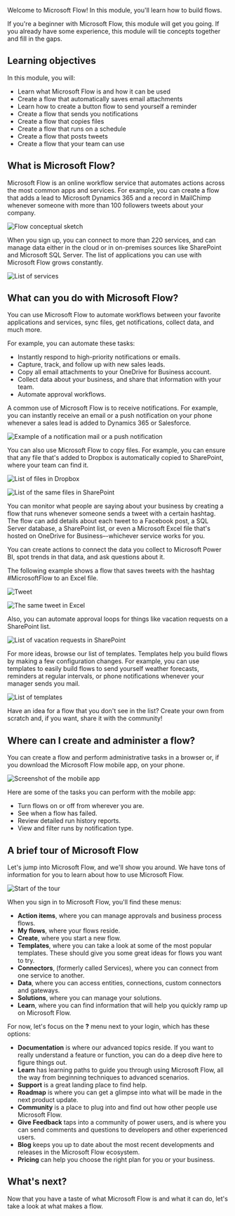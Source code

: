Welcome to Microsoft Flow! In this module, you'll learn how to build flows.

If you're a beginner with Microsoft Flow, this module will get you going. If you already have some experience, this module will tie concepts together and fill in the gaps.

## Learning objectives
In this module, you will:
   - Learn what Microsoft Flow is and how it can be used
   - Create a flow that automatically saves email attachments
   - Learn how to create a button flow to send yourself a reminder
   - Create a flow that sends you notifications
   - Create a flow that copies files
   - Create a flow that runs on a schedule
   - Create a flow that posts tweets
   - Create a flow that your team can use

## What is Microsoft Flow?
Microsoft Flow is an online workflow service that automates actions across the most common apps and services. For example, you can create a flow that adds a lead to Microsoft Dynamics 365 and a record in MailChimp whenever someone with more than 100 followers tweets about your company.

![Flow conceptual sketch](../media/flow-conceptual.png)

When you sign up, you can connect to more than 220 services, and can manage data either in the cloud or in on-premises sources like SharePoint and Microsoft SQL Server. The list of applications you can use with Microsoft Flow grows constantly.

![List of services](../media/flow-services.png)

## What can you do with Microsoft Flow?

You can use Microsoft Flow to automate workflows between your favorite applications and services, sync files, get notifications, collect data, and much more. 

For example, you can automate these tasks:

* Instantly respond to high-priority notifications or emails.
* Capture, track, and follow up with new sales leads.
* Copy all email attachments to your OneDrive for Business account.
* Collect data about your business, and share that information with your team.
* Automate approval workflows.

A common use of Microsoft Flow is to receive notifications. For example, you can instantly receive an email or a push notification on your phone whenever a sales lead is added to Dynamics 365 or Salesforce.

![Example of a notification mail or a push notification](../media/sales-lead.png)

You can also use Microsoft Flow to copy files. For example, you can ensure that any file that's added to Dropbox is automatically copied to SharePoint, where your team can find it.

![List of files in Dropbox](../media/dropbox-files.png) 

![List of the same files in SharePoint](../media/sharepoint-files.png) 

You can monitor what people are saying about your business by creating a flow that runs whenever someone sends a tweet with a certain hashtag. The flow can add details about each tweet to a Facebook post, a SQL Server database, a SharePoint list, or even a Microsoft Excel file that's hosted on OneDrive for Business–-whichever service works for you. 

You can create actions to connect the data you collect to Microsoft Power BI, spot trends in that data, and ask questions about it.

The following example shows a flow that saves tweets with the hashtag #MicrosoftFlow to an Excel file.

![Tweet](../media/tweets-to-excel.png)

![The same tweet in Excel](../media/excel-tweets.png)

Also, you can automate approval loops for things like vacation requests on a SharePoint list.

![List of vacation requests in SharePoint](../media/vacation-requests.png)

For more ideas, browse our list of templates. Templates help you build flows by making a few configuration changes. For example, you can use templates to easily build flows to send yourself weather forecasts, reminders at regular intervals, or phone notifications whenever your manager sends you mail.

![List of templates](../media/templates-you-might-use.png)

Have an idea for a flow that you don't see in the list? Create your own from scratch and, if you want, share it with the community!

## Where can I create and administer a flow?

You can create a flow and perform administrative tasks in a browser or, if you download the Microsoft Flow mobile app, on your phone.

![Screenshot of the mobile app](../media/screen-mobile-app.png)

Here are some of the tasks you can perform with the mobile app:

* Turn flows on or off from wherever you are.
* See when a flow has failed.
* Review detailed run history reports.
* View and filter runs by notification type.

## A brief tour of Microsoft Flow
Let's jump into Microsoft Flow, and we'll show you around. We have tons of information for you to learn about how to use Microsoft Flow.

![Start of the tour](../media/start-of-tour.png)

When you sign in to Microsoft Flow, you'll find these menus:

* **Action items**, where you can manage approvals and business process flows.
* **My flows**, where your flows reside.
* **Create**, where you start a new flow.
* **Templates**, where you can take a look at some of the most popular templates. These should give you some great ideas for flows you want to try.
* **Connectors**, (formerly called Services), where you can connect from one service to another.
* **Data**, where you can access entities, connections, custom connectors and gateways.
* **Solutions**, where you can manage your solutions. 
* **Learn**, where you can find information that will help you quickly ramp up on Microsoft Flow.

For now, let's focus on the **?** menu next to your login, which has these options:

* **Documentation** is where our advanced topics reside. If you want to really understand a feature or function, you can do a deep dive here to figure things out.
* **Learn** has learning paths to guide you through using Microsoft Flow, all the way from beginning techniques to advanced scenarios.
* **Support** is a great landing place to find help.
* **Roadmap** is where you can get a glimpse into what will be made in the next product update.
* **Community** is a place to plug into and find out how other people use Microsoft Flow.
* **Give Feedback** taps into a community of power users, and is where you can send comments and questions to developers and other experienced users.
* **Blog** keeps you up to date about the most recent developments and releases in the Microsoft Flow ecosystem.
* **Pricing** can help you choose the right plan for you or your business.

## What's next?
Now that you have a taste of what Microsoft Flow is and what it can do, let's take a look at what makes a flow.
